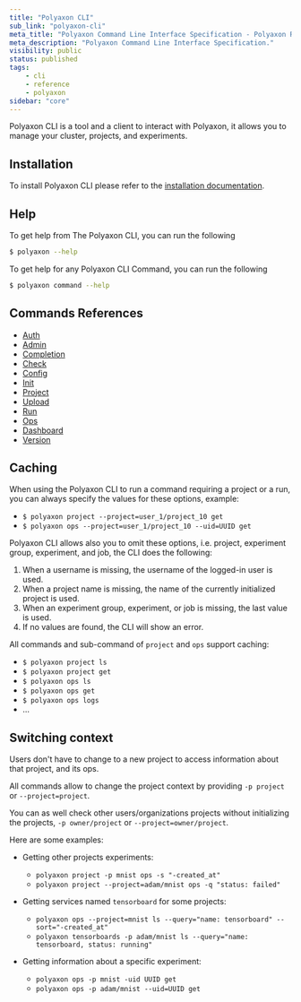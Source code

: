 ```yaml
---
title: "Polyaxon CLI"
sub_link: "polyaxon-cli"
meta_title: "Polyaxon Command Line Interface Specification - Polyaxon References"
meta_description: "Polyaxon Command Line Interface Specification."
visibility: public
status: published
tags:
    - cli
    - reference
    - polyaxon
sidebar: "core"
---
```


Polyaxon CLI is a tool and a client to interact with Polyaxon,
it allows you to manage your cluster, projects, and experiments.

## Installation

To install Polyaxon CLI please refer to the [installation documentation](/docs/setup/cli/).


## Help

To get help from The Polyaxon CLI, you can run the following

```bash
$ polyaxon --help
```

To get help for any Polyaxon CLI Command, you can run the following

```bash
$ polyaxon command --help
```

## Commands References

 * [Auth](auth/)
 * [Admin](admin/)
 * [Completion](completion/)
 * [Check](check/)
 * [Config](config/)
 * [Init](init/)
 * [Project](project/)
 * [Upload](Upload/)
 * [Run](run/)
 * [Ops](ops/)
 * [Dashboard](dashboard/)
 * [Version](version/)

## Caching

When using the Polyaxon CLI to run a command requiring a project or a run,
you can always specify the values for these options, example:

 * `$ polyaxon project --project=user_1/project_10 get`
 * `$ polyaxon ops --project=user_1/project_10 --uid=UUID get`


Polyaxon CLI allows also you to omit these options, i.e. project, experiment group, experiment, and job, the CLI does the following:

 1. When a username is missing, the username of the logged-in user is used.
 2. When a project name is missing, the name of the currently initialized project is used.
 3. When an experiment group, experiment, or job is missing, the last value is used.
 4. If no values are found, the CLI will show an error.

All commands and sub-command of `project` and `ops` support caching:

 * `$ polyaxon project ls`
 * `$ polyaxon project get`
 * `$ polyaxon ops ls`
 * `$ polyaxon ops get`
 * `$ polyaxon ops logs`
 * ...

## Switching context

Users don't have to change to a new project to access information about that project, and its ops.

All commands allow to change the project context by providing `-p project` or `--project=project`.

You can as well check other users/organizations projects without initializing the projects, `-p owner/project` or `--project=owner/project`.

Here are some examples:

 * Getting other projects experiments:
 
    * `polyaxon project -p mnist ops -s "-created_at"`
    * `polyaxon project --project=adam/mnist ops -q "status: failed"`
    
 * Getting services named `tensorboard` for some projects:
 
    * `polyaxon ops --project=mnist ls --query="name: tensorboard" --sort="-created_at"`
    * `polyaxon tensorboards -p adam/mnist ls --query="name: tensorboard, status: running"`

 * Getting information about a specific experiment:
 
    * `polyaxon ops -p mnist -uid UUID get`
    * `polyaxon ops -p adam/mnist --uid=UUID get`

